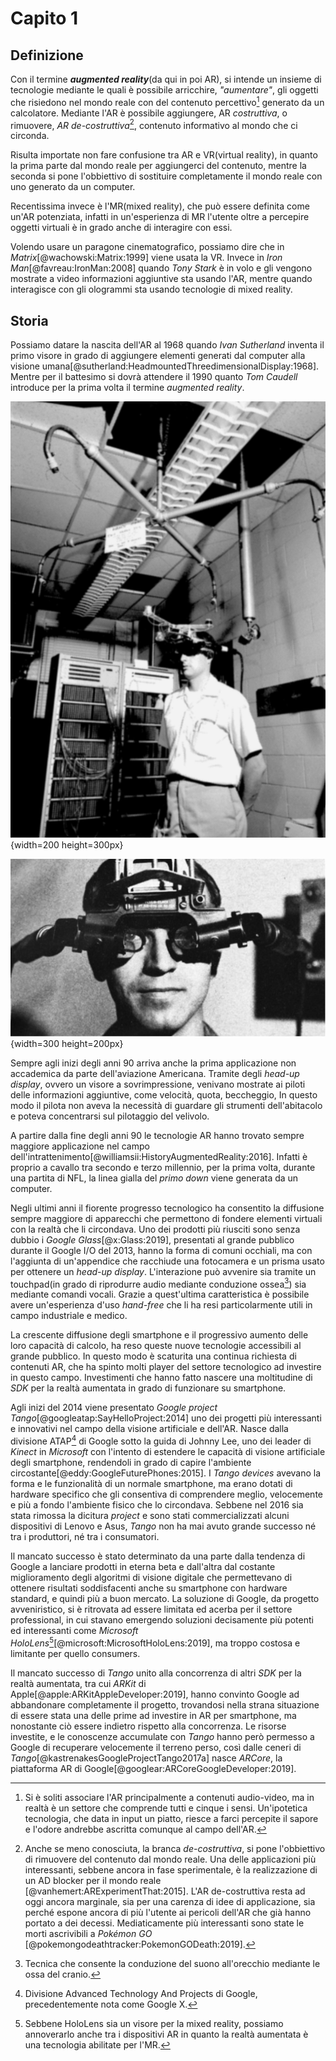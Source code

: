# Capito 1

## Definizione

Con il termine ***augmented reality***(da qui in poi AR), si intende un insieme di tecnologie mediante le quali è possibile arricchire, *"aumentare"*, gli oggetti che risiedono nel mondo reale con del contenuto percettivo[^olfactory] generato da un calcolatore.
Mediante l'AR è possibile aggiungere, AR *costruttiva*, o rimuovere, *AR de-costruttiva*[^destructive], contenuto informativo al mondo che ci circonda.

Risulta importate non fare confusione tra AR e VR(virtual reality), in quanto la prima parte dal mondo reale per aggiungerci del contenuto, mentre la seconda si pone l'obbiettivo di sostituire completamente il mondo reale con uno generato da un computer.

Recentissima invece è l'MR(mixed reality), che può essere definita come un'AR potenziata, infatti in un'esperienza di MR l'utente oltre a percepire oggetti virtuali è in grado anche di interagire con essi.

Volendo usare un paragone cinematografico, possiamo dire che in *Matrix*[@wachowski:Matrix:1999] viene usata la VR.
Invece in *Iron Man*[@favreau:IronMan:2008] quando *Tony Stark* è in volo e gli vengono mostrate a video informazioni aggiuntive sta usando l'AR, mentre quando interagisce con gli ologrammi sta usando tecnologie di mixed reality.

## Storia

Possiamo datare la nascita dell'AR al 1968 quando *Ivan Sutherland* inventa il primo visore in grado di aggiungere elementi generati dal computer alla visione umana[@sutherland:HeadmountedThreedimensionalDisplay:1968].
Mentre per il battesimo si dovrà attendere il 1990 quanto *Tom Caudell* introduce per la prima volta il termine *augmented reality*.

![Apparecchiatura meccanica di sostegno del visore di Sutherland](src/figures/headmounted1.jpg){width=200 height=300px}

![Vista frontale del visore di Sutherland](src/figures/headmounted2.jpg){width=300 height=200px}

Sempre agli inizi degli anni 90 arriva anche la prima applicazione non accademica da parte dell'aviazione Americana.
Tramite degli *head-up display*, ovvero un visore a sovrimpressione, venivano mostrate ai piloti delle informazioni aggiuntive, come velocità, quota, beccheggio, In questo modo il pilota non aveva la necessità di guardare gli strumenti dell'abitacolo e poteva concentrarsi sul pilotaggio del velivolo.

A partire dalla fine degli anni 90 le tecnologie AR hanno trovato sempre maggiore applicazione nel campo dell'intrattenimento[@williamsii:HistoryAugmentedReality:2016].
Infatti è proprio a cavallo tra secondo e terzo millennio, per la prima volta, durante una partita di NFL, la linea gialla del *primo down* viene generata da un computer.

Negli ultimi anni il fiorente progresso tecnologico ha consentito la diffusione sempre maggiore di apparecchi che permettono di fondere elementi virtuali con la realtà che li circondava.
Uno dei prodotti più riusciti sono senza dubbio i *Google Glass*[@x:Glass:2019], presentati al grande pubblico durante il Google I/O del 2013, hanno la forma di comuni occhiali, ma con l'aggiunta di un'appendice che racchiude una fotocamera e un prisma usato per ottenere un *head-up display*.
L'interazione può avvenire sia tramite un touchpad(in grado di riprodurre audio mediante conduzione ossea[^conduzione-ossea]) sia mediante comandi vocali.
Grazie a quest'ultima caratteristica è possibile avere un'esperienza d'uso *hand-free* che li ha resi particolarmente utili in campo industriale e medico.

La crescente diffusione degli smartphone e il progressivo aumento delle loro capacità di calcolo, ha reso queste nuove tecnologie accessibili al grande pubblico.
In questo modo è scaturita una continua richiesta di contenuti AR, che ha spinto molti player del settore tecnologico ad investire in questo campo.
Investimenti che hanno fatto nascere una moltitudine di *SDK* per la realtà aumentata in grado di funzionare su smartphone.

Agli inizi del 2014 viene presentato *Google project Tango*[@googleatap:SayHelloProject:2014] uno dei progetti più interessanti e innovativi nel campo della visione artificiale e dell'AR.
Nasce dalla divisione ATAP[^atap] di Google sotto la guida di Johnny Lee, uno dei leader di *Kinect* in *Microsoft* con l'intento di estendere le capacità di visione artificiale degli smartphone, rendendoli in grado di capire l'ambiente circostante[@eddy:GoogleFuturePhones:2015].
I *Tango devices* avevano la forma e le funzionalità di un normale smartphone, ma erano dotati di hardware specifico che gli consentiva di comprendere meglio, velocemente e più a fondo l'ambiente fisico che lo circondava.
Sebbene nel 2016 sia stata rimossa la dicitura *project* e sono stati commercializzati alcuni dispositivi di Lenovo e Asus, *Tango* non ha mai avuto grande successo né tra i produttori, né tra i consumatori.

Il mancato successo è stato determinato da una parte dalla tendenza di Google a lanciare prodotti in eterna beta e dall'altra dal costante miglioramento degli algoritmi di visione digitale che permettevano di ottenere risultati soddisfacenti anche su smartphone con hardware standard, e quindi più a buon mercato.
La soluzione di Google, da progetto avveniristico, si è ritrovata ad essere limitata ed acerba per il settore professional, in cui stavano emergendo soluzioni decisamente più potenti ed interessanti come *Microsoft HoloLens*[^mixed-reality][@microsoft:MicrosoftHoloLens:2019], ma troppo costosa e limitante per quello consumers.

Il mancato successo di *Tango* unito alla concorrenza di altri *SDK* per la realtà aumentata, tra cui *ARKit* di Apple[@apple:ARKitAppleDeveloper:2019], hanno convinto Google ad abbandonare completamente il progetto, trovandosi nella strana situazione di essere stata una delle prime ad investire in AR per smartphone, ma nonostante ciò essere indietro rispetto alla concorrenza.
Le risorse investite, e le conoscenze accumulate con *Tango* hanno però permesso a Google di recuperare velocemente il terreno perso, così dalle ceneri di *Tango*[@kastrenakesGoogleProjectTango2017a] nasce *ARCore*, la piattaforma AR di Google[@googlear:ARCoreGoogleDeveloper:2019].

[^olfactory]: Si è soliti associare l'AR principalmente a contenuti audio-video, ma in realtà è un settore che comprende tutti e cinque i sensi. Un'ipotetica tecnologia, che data in input un piatto, riesce a farci percepite il sapore e l'odore andrebbe ascritta comunque al campo dell'AR.
[^destructive]: Anche se meno conosciuta, la branca *de-costruttiva*, si pone l'obbiettivo di rimuovere del contenuto dal mondo reale. Una delle applicazioni più interessanti, sebbene ancora in fase sperimentale, è la realizzazione di un AD blocker per il mondo reale [@vanhemert:ARExperimentThat:2015]. L'AR de-costruttiva resta ad oggi ancora marginale, sia per una carenza di idee di applicazione, sia perché espone ancora di più l'utente ai pericoli dell'AR che già hanno portato a dei decessi. Mediaticamente più interessanti sono state le morti ascrivibili a *Pokémon GO* [@pokemongodeathtracker:PokemonGODeath:2019].
[^mixed-reality]: Sebbene HoloLens sia un visore per la mixed reality, possiamo annoverarlo anche tra i dispositivi AR in quanto la realtà aumentata è una tecnologia abilitate per l'MR.
[^conduzione-ossea]: Tecnica che consente la conduzione del suono all'orecchio mediante le ossa del cranio.
[^atap]: Divisione Advanced Technology And Projects di Google, precedentemente nota come Google X.
